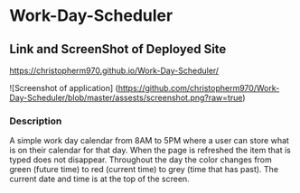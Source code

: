 # Work-Day-Scheduler

## Link and ScreenShot of Deployed Site
https://christopherm970.github.io/Work-Day-Scheduler/

![Screenshot of application] (https://github.com/christopherm970/Work-Day-Scheduler/blob/master/assests/screenshot.png?raw=true)

### Description
A simple work day calendar from 8AM to 5PM where a user can store what is on their calendar for that day. When the page is refreshed the item that is typed does not disappear. Throughout the day the color changes from green (future time) to red (current time) to grey (time that has past). The current date and time is at the top of the screen.